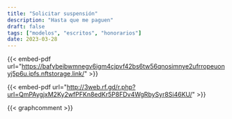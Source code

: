 ```yaml
---
title: "Solicitar suspensión"
description: "Hasta que me paguen"
draft: false
tags: ["modelos", "escritos", "honorarios"]
date: 2023-03-28
---
```



{{< embed-pdf url="https://bafybeibwmnegv6igm4cjpvf42bs6tw56qnosimnye2ufrropeuonyj5p6u.ipfs.nftstorage.link/" >}}

{{< embed-pdf url="http://3web.rf.gd/r.php?url=QmPAygjxM2Ky2wfPFKn8edKr5P8FDv4WgRbySyr8Si46KU/" >}}

{{< graphcomment >}}

